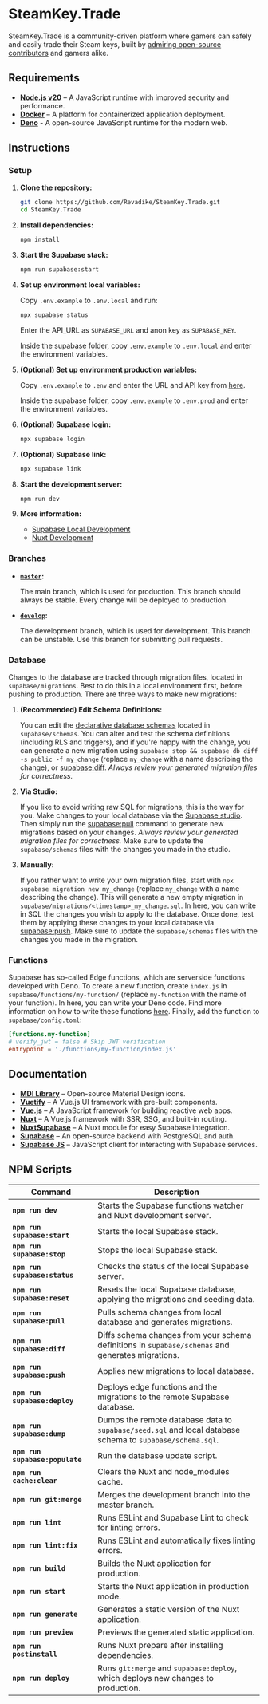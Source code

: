 # SteamKey.Trade

SteamKey.Trade is a community-driven platform where gamers can safely and easily trade their Steam keys, built by [admiring open-source contributors](https://github.com/Revadike/SteamKey.Trade/graphs/contributors) and gamers alike.

## Requirements

- **[Node.js v20](https://nodejs.org/)** – A JavaScript runtime with improved security and performance.
- **[Docker](https://www.docker.com/)** – A platform for containerized application deployment.
- **[Deno](https://deno.com/)** - A open-source JavaScript runtime for the modern web.

## Instructions

### Setup

1. **Clone the repository:**

   ```bash
   git clone https://github.com/Revadike/SteamKey.Trade.git
   cd SteamKey.Trade
   ```

2. **Install dependencies:**

   ```bash
   npm install
   ```

3. **Start the Supabase stack:**

   ```bash
   npm run supabase:start
   ```

4. **Set up environment local variables:**

   Copy `.env.example` to `.env.local` and run:
     ```bash
     npx supabase status
     ```
   Enter the API_URL as `SUPABASE_URL` and anon key as `SUPABASE_KEY`.
   
   Inside the supabase folder, copy `.env.example` to `.env.local` and enter the environment variables.

5. **(Optional) Set up environment production variables:**

   Copy `.env.example` to `.env` and enter the URL and API key from [here](https://supabase.com/dashboard/project/_/settings/api).
   
   Inside the supabase folder, copy `.env.example` to `.env.prod` and enter the environment variables.

6. **(Optional) Supabase login:**
   ```bash
   npx supabase login
   ```

7. **(Optional) Supabase link:**
   ```bash
   npx supabase link
   ```

8. **Start the development server:**
   ```bash
   npm run dev
   ```

9. **More information:**
   - [Supabase Local Development](https://supabase.com/docs/guides/local-development/overview)
   - [Nuxt Development](https://nuxt.com/docs/getting-started/introduction)

### Branches
- **[`master`](https://github.com/Revadike/SteamKey.Trade/tree/master):**

   The main branch, which is used for production. This branch should always be stable. Every change will be deployed to production.

- **[`develop`](https://github.com/Revadike/SteamKey.Trade/tree/develop):**

   The development branch, which is used for development. This branch can be unstable. Use this branch for submitting pull requests.

### Database
Changes to the database are tracked through migration files, located in `supabase/migrations`. Best to do this in a local environment first, before pushing to production. There are three ways to make new migrations:

1. **(Recommended) Edit Schema Definitions:**

   You can edit the [declarative database schemas](https://supabase.com/docs/guides/local-development/declarative-database-schemas) located in `supabase/schemas`. You can alter and test the schema definitions (including RLS and triggers), and if you're happy with the change, you can generate a new migration using `supabase stop && supabase db diff -s public -f my_change` (replace `my_change` with a name describing the change), or [supabase:diff](#npm-scripts). *Always review your generated migration files for correctness.*
   
3. **Via Studio:**

   If you like to avoid writing raw SQL for migrations, this is the way for you. Make changes to your local database via the [Supabase studio](http://localhost:54323). Then simply run the [supabase:pull](#npm-scripts) command to generate new migrations based on your changes. *Always review your generated migration files for correctness.* Make sure to update the `supabase/schemas` files with the changes you made in the studio.

5. **Manually:**

   If you rather want to write your own migration files, start with `npx supabase migration new my_change` (replace `my_change` with a name describing the change). This will generate a new empty migration in `supabase/migrations/<timestamp>_my_change.sql`. In here, you can write in SQL the changes you wish to apply to the database. Once done, test them by applying these changes to your local database via [supabase:push](#npm-scripts). Make sure to update the `supabase/schemas` files with the changes you made in the migration.

### Functions
Supabase has so-called Edge functions, which are serverside functions developed with Deno. To create a new function, create `index.js` in `supabase/functions/my-function/` (replace `my-function` with the name of your function). In here, you can write your Deno code. Find more information on how to write these functions [here](https://supabase.com/docs/guides/functions). Finally, add the function to `supabase/config.toml`: 
```toml
[functions.my-function]
# verify_jwt = false # Skip JWT verification
entrypoint = './functions/my-function/index.js'
```

## Documentation
- **[MDI Library](https://pictogrammers.com/library/mdi/)** – Open-source Material Design icons.  
- **[Vuetify](https://vuetifyjs.com/)** – A Vue.js UI framework with pre-built components.  
- **[Vue.js](https://vuejs.org/)** – A JavaScript framework for building reactive web apps.
- **[Nuxt](https://nuxt.com/)** – A Vue.js framework with SSR, SSG, and built-in routing.  
- **[NuxtSupabase](http://supabase.nuxtjs.org/)** – A Nuxt module for easy Supabase integration.  
- **[Supabase](https://supabase.com/)** – An open-source backend with PostgreSQL and auth.  
- **[Supabase JS](https://supabase.com/docs/reference/javascript/)** – JavaScript client for interacting with Supabase services.  

## NPM Scripts

| Command                    | Description |
|----------------------------|-|
| **`npm run dev`**             | Starts the Supabase functions watcher and Nuxt development server. |
| **`npm run supabase:start`**  | Starts the local Supabase stack. |
| **`npm run supabase:stop`**   | Stops the local Supabase stack. |
| **`npm run supabase:status`** | Checks the status of the local Supabase server. |
| **`npm run supabase:reset`**  | Resets the local Supabase database, applying the migrations and seeding data. |
| **`npm run supabase:pull`**   | Pulls schema changes from local database and generates migrations. |
| **`npm run supabase:diff`**   | Diffs schema changes from your schema definitions in `supabase/schemas` and generates migrations. |
| **`npm run supabase:push`**   | Applies new migrations to local database. |
| **`npm run supabase:deploy`** | Deploys edge functions and the migrations to the remote Supabase database. |
| **`npm run supabase:dump`**   | Dumps the remote database data to `supabase/seed.sql` and local database schema to `supabase/schema.sql`.|
| **`npm run supabase:populate`**| Run the database update script. |
| **`npm run cache:clear`**     | Clears the Nuxt and node_modules cache. |
| **`npm run git:merge`**       | Merges the development branch into the master branch. |
| **`npm run lint`**            | Runs ESLint and Supabase Lint to check for linting errors. |
| **`npm run lint:fix`**        | Runs ESLint and automatically fixes linting errors. |
| **`npm run build`**           | Builds the Nuxt application for production. |
| **`npm run start`**           | Starts the Nuxt application in production mode. |
| **`npm run generate`**        | Generates a static version of the Nuxt application. |
| **`npm run preview`**         | Previews the generated static application. |
| **`npm run postinstall`**     | Runs Nuxt prepare after installing dependencies. |
| **`npm run deploy`**          | Runs `git:merge` and `supabase:deploy`, which deploys new changes to production. |
